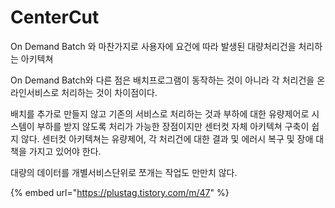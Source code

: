 # CenterCut

On Demand Batch 와 마찬가지로 사용자에 요건에 따라 발생된 대량처리건을 처리하는 아키텍쳐

On Demand Batch와 다른 점은 배치프로그램이 동작하는 것이 아니라 각 처리건을 온라인서비스로 처리하는 것이 차이점이다.

배치를 추가로 만들지 않고 기존의 서비스로 처리하는 것과 부하에 대한 유량제어로 시스템이 부하를 받지 않도록 처리가 가능한 장점이지만 센터컷 자체 아키텍쳐 구축이 쉽지 않다. 센터컷 아키텍쳐는 유량제어, 각 처리건에 대한 결과 및 에러시 복구 및 장애 대책을 가지고 있어야 한다.

대량의 데이터를 개별서비스단위로 쪼개는 작업도 만만치 않다.

{% embed url="https://plustag.tistory.com/m/47" %}
